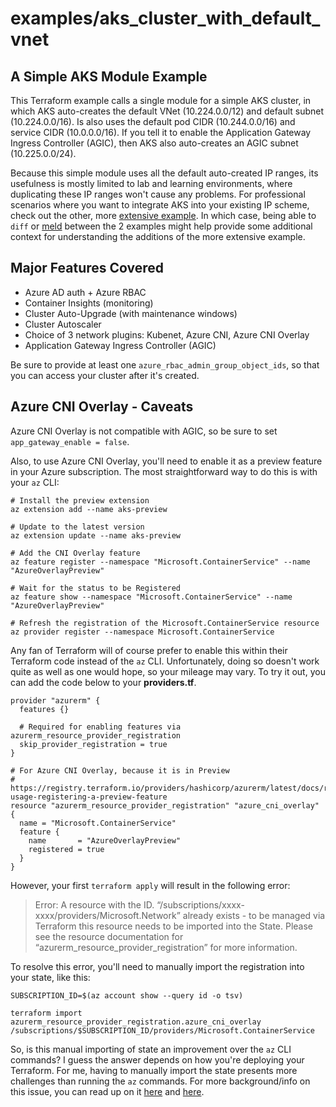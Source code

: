 # examples/aks_cluster_with_default_vnet

## A Simple AKS Module Example

This Terraform example calls a single module for a simple AKS cluster, in which AKS auto-creates the default VNet (10.224.0.0/12) and default subnet (10.224.0.0/16). Is also uses the default pod CIDR (10.244.0.0/16) and service CIDR (10.0.0.0/16). If you tell it to enable the Application Gateway Ingress Controller (AGIC), then AKS also auto-creates an AGIC subnet (10.225.0.0/24).

Because this simple module uses all the default auto-created IP ranges, its usefulness is mostly limited to lab and learning environments, where duplicating these IP ranges won't cause any problems. For professional scenarios where you want to integrate AKS into your existing IP scheme, check out the other, more [extensive example](/examples/aks_cluster_with_byo_vnet/README.md). In which case, being able to `diff` or [meld](https://meld.app/) between the 2 examples might help provide some additional context for understanding the additions of the more extensive example.

## Major Features Covered

- Azure AD auth + Azure RBAC
- Container Insights (monitoring)
- Cluster Auto-Upgrade (with maintenance windows)
- Cluster Autoscaler
- Choice of 3 network plugins: Kubenet, Azure CNI, Azure CNI Overlay
- Application Gateway Ingress Controller (AGIC)

Be sure to provide at least one `azure_rbac_admin_group_object_ids`, so that you can access your cluster after it's created.

## Azure CNI Overlay - Caveats

Azure CNI Overlay is not compatible with AGIC, so be sure to set `app_gateway_enable = false`.

Also, to use Azure CNI Overlay, you'll need to enable it as a preview feature in your Azure subscription. The most straightforward way to do this is with your `az` CLI:

```
# Install the preview extension
az extension add --name aks-preview

# Update to the latest version
az extension update --name aks-preview

# Add the CNI Overlay feature
az feature register --namespace "Microsoft.ContainerService" --name "AzureOverlayPreview"

# Wait for the status to be Registered
az feature show --namespace "Microsoft.ContainerService" --name "AzureOverlayPreview"

# Refresh the registration of the Microsoft.ContainerService resource
az provider register --namespace Microsoft.ContainerService
```

Any fan of Terraform will of course prefer to enable this within their Terraform code instead of the `az` CLI. Unfortunately, doing so doesn't work quite as well as one would hope, so your mileage may vary. To try it out, you can add the code below to your **providers.tf**. 

```
provider "azurerm" {
  features {}

  # Required for enabling features via azurerm_resource_provider_registration
  skip_provider_registration = true
}

# For Azure CNI Overlay, because it is in Preview
# https://registry.terraform.io/providers/hashicorp/azurerm/latest/docs/resources/resource_provider_registration#example-usage-registering-a-preview-feature
resource "azurerm_resource_provider_registration" "azure_cni_overlay" {
  name = "Microsoft.ContainerService"
  feature {
    name       = "AzureOverlayPreview"
    registered = true
  }
}
```

However, your first `terraform apply` will result in the following error:
> Error: A resource with the ID. “/subscriptions/xxxx-xxxx/providers/Microsoft.Network” already exists - to be managed via Terraform this resource needs to be imported into the State. Please see the resource documentation for “azurerm_resource_provider_registration” for more information.

To resolve this error, you'll need to manually import the registration into your state, like this:

```
SUBSCRIPTION_ID=$(az account show --query id -o tsv)

terraform import azurerm_resource_provider_registration.azure_cni_overlay /subscriptions/$SUBSCRIPTION_ID/providers/Microsoft.ContainerService
```

So, is this manual importing of state an improvement over the `az` CLI commands? I guess the answer depends on how you're deploying your Terraform. For me, having to manually import the state presents more challenges than running the `az` commands. For more background/info on this issue, you can read up on it [here](https://discuss.hashicorp.com/t/how-to-enable-azure-preview-feature/43977) and [here](https://stackoverflow.com/questions/74659956/to-enable-preview-feature-of-azure-resource-provider).

